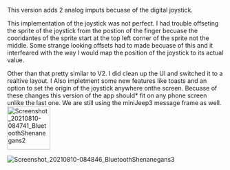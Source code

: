 This version adds 2 analog imputs becuase of the digital joystick.

This implementation of the joystick was not perfect.
I had trouble offseting the sprite of the joystick from the postion of the finger becuase the cooridantes of the sprite start at the top left corner of the sprite not the middle.
Some strange looking offsets had to made becuase of this and it interfeared with the way I would map the position of the joystick to its actual value.

Other than that pretty similar to V2.
I did clean up the UI and switched it to a realtive layout. I Also impletment some new features like toasts and an option to set the origin of the joystick anywhere onthe screen.
Becuase of these changes this version of the app should* fit on any phone screen unlike the last one.
We are still using the miniJeep3 message frame as well.
<img src="https://user-images.githubusercontent.com/77077715/131576468-0c97a087-06a2-420c-bc0c-42121d4ef9e2.jpg" alt="Screenshot_20210810-084741_BluetoothShenanegans2" width="100" height="100">

![Screenshot_20210810-084846_BluetoothShenanegans3](https://user-images.githubusercontent.com/77077715/131576480-4bcd2dec-e274-40a8-bfd9-8f6e507c0b82.jpg)
